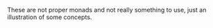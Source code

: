These are not proper monads and not really something to use, just an illustration of some concepts. 
